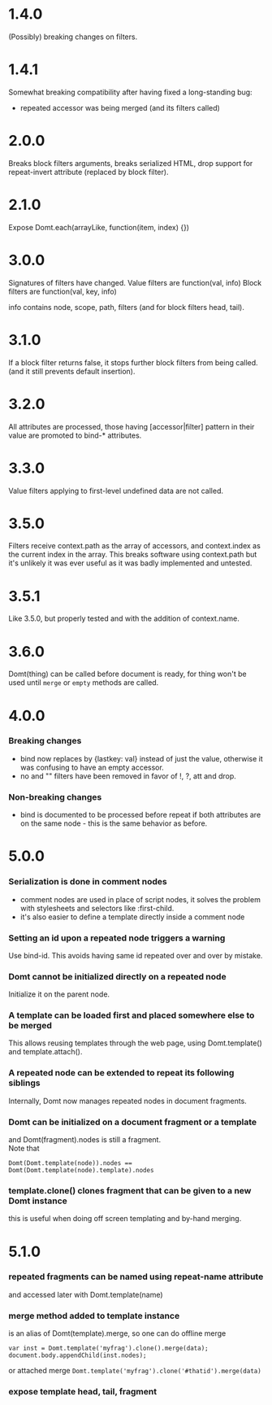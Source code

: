 1.4.0
=====

(Possibly) breaking changes on filters.

1.4.1
=====

Somewhat breaking compatibility after having fixed a long-standing bug:
- repeated accessor was being merged (and its filters called)

2.0.0
=====

Breaks block filters arguments, breaks serialized HTML, drop support for
repeat-invert attribute (replaced by block filter).

2.1.0
=====

Expose Domt.each(arrayLike, function(item, index) {})

3.0.0
=====

Signatures of filters have changed.
Value filters are function(val, info)
Block filters are function(val, key, info)

info contains node, scope, path, filters (and for block filters head, tail).

3.1.0
=====

If a block filter returns false, it stops further block filters from being called.
(and it still prevents default insertion).

3.2.0
=====

All attributes are processed, those having [accessor|filter] pattern in their
value are promoted to bind-* attributes.

3.3.0
=====

Value filters applying to first-level undefined data are not called.

3.5.0
=====

Filters receive context.path as the array of accessors, and context.index as
the current index in the array.
This breaks software using context.path but it's unlikely it was ever useful as
it was badly implemented and untested.

3.5.1
=====

Like 3.5.0, but properly tested and with the addition of context.name.

3.6.0
=====

Domt(thing) can be called before document is ready, for thing won't be
used until `merge` or `empty` methods are called.

4.0.0
=====

### Breaking changes
* bind now replaces by {lastkey: val} instead of just the value, otherwise it
  was confusing to have an empty accessor.
* no and "" filters have been removed in favor of !, ?, att and drop.

### Non-breaking changes
* bind is documented to be processed before repeat if both attributes are on
the same node - this is the same behavior as before.


5.0.0
=====

### Serialization is done in comment nodes
* comment nodes are used in place of script nodes, it solves the problem with
  stylesheets and selectors like :first-child.
* it's also easier to define a template directly inside a comment node

### Setting an id upon a repeated node triggers a warning

Use bind-id.
This avoids having same id repeated over and over by mistake.

### Domt cannot be initialized directly on a repeated node

Initialize it on the parent node.

### A template can be loaded first and placed somewhere else to be merged

This allows reusing templates through the web page, using Domt.template()
and template.attach().

### A repeated node can be extended to repeat its following siblings

Internally, Domt now manages repeated nodes in document fragments.

### Domt can be initialized on a document fragment or a template

and Domt(fragment).nodes is still a fragment.  
Note that
```
Domt(Domt.template(node)).nodes == Domt(Domt.template(node).template).nodes
```

### template.clone() clones fragment that can be given to a new Domt instance

this is useful when doing off screen templating and by-hand merging.


5.1.0
=====

### repeated fragments can be named using repeat-name attribute
and accessed later with Domt.template(name)

### merge method added to template instance
is an alias of Domt(template).merge, so one can do offline merge
```
var inst = Domt.template('myfrag').clone().merge(data);
document.body.appendChild(inst.nodes);
```
or attached merge
`Domt.template('myfrag').clone('#thatid').merge(data)`

### expose template head, tail, fragment

